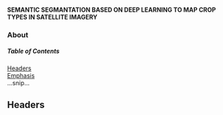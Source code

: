 #### SEMANTIC SEGMANTATION BASED ON DEEP LEARNING TO MAP CROP TYPES IN SATELLITE IMAGERY
### About  

##### Table of Contents  
[Headers](#headers)  
[Emphasis](#emphasis)  
...snip...    
<a name="headers"/>
## Headers
